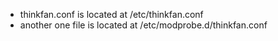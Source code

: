 - thinkfan.conf is located at /etc/thinkfan.conf
- another one file is located at /etc/modprobe.d/thinkfan.conf
